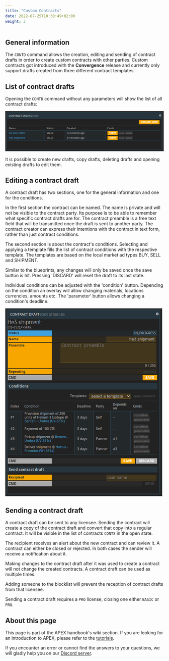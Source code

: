 ```yaml
---
title: "Custom Contracts"
date: 2022-07-25T10:30:49+02:00
weight: 3
---
```


## General information

The `CONTD` command allows the creation, editing and sending of contract drafts in order to create custom contracts with other parties. Custom contracts got introduced with the **Convergence** release and currently only support drafts created from three different contract templates.

## List of contract drafts

Opening the `CONTD` command without any parameters will show the list of all contract drafts:

![contract draft list](contd.png)

It is possible to create new drafts, copy drafts, deleting drafts and opening existing drafts to edit them.

## Editing a contract draft

A contract draft has two sections, one for the general information and one for the conditions.

In the first section the contract can be named. The name is private and will not be visible to the contract party. Its purpose is to be able to remember what specific contract drafts are for. The contract preamble is a free text field that will be transmitted once the draft is sent to another party. The contract creator can express their intentions with the contract in text form, rather than just contract conditions.

The second section is about the contract's conditions. Selecting and applying a template fills the list of contract conditions with the respective template. The templates are based on the local market ad types BUY, SELL and SHIPMENT.

Similar to the blueprints, any changes will only be saved once the save button is hit. Pressing 'DISCARD' will reset the draft to its last state. 

Individual conditions can be adjusted with the 'condition' button. Depending on the condition an overlay will allow changing materials, locations currencies, amounts etc. The 'parameter' button allows changing a condition's deadline.

![CONTD](contd2.png)

## Sending a contract draft

A contract draft can be sent to any licensee. Sending the contract will create a copy of the contract draft and convert that copy into a regular contract. It will be visible in the list of contracts `CONTS` in the open state.

The recipient receives an alert about the new contract and can review it. A contract can either be closed or rejected. In both cases the sender will receive a notification about it.

Making changes to the contract draft after it was used to create a contract will not change the created contracts. A contract draft can be used as multiple times.

Adding someone to the blocklist will prevent the reception of contract drafts from that licensee.

Sending a contract draft requires a `PRO` license, closing one either `BASIC` or `PRO`.

## About this page

This page is part of the APEX handbook's wiki section. If you are looking for an introduction to APEX, please refer to the [tutorials](../../tutorials).

If you encounter an error or cannot find the answers to your questions, we will gladly help you on our [Discord server](https://discordapp.com/invite/G7gj7PT).
